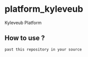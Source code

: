 # platform_kyleveub
Kyleveub Platform

## How to use ?
```
past this repository in your source
```

